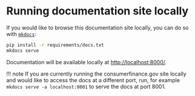 # Running documentation site locally

If you would like to browse this documentation site locally, you can do so
with [`mkdocs`](https://www.mkdocs.org/):

```sh
pip install -r requirements/docs.txt
mkdocs serve
```

Documentation will be available locally at
[http://localhost:8000/](http://localhost:8000/).

!!! note
If you are currently running the consumerfinance.gov site locally and
would like to access the docs at a different port, run,
for example `mkdocs serve -a localhost:8001` to serve the docs at port 8001.
